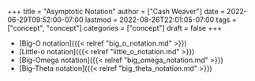 +++
title = "Asymptotic Notation"
author = ["Cash Weaver"]
date = 2022-06-29T09:52:00-07:00
lastmod = 2022-08-26T22:01:05-07:00
tags = ["concept", "concept"]
categories = ["concept"]
draft = false
+++

-   [Big-O notation]({{< relref "big_o_notation.md" >}})
-   [Little-o notation]({{< relref "little_o_notation.md" >}})
-   [Big-Omega notation]({{< relref "big_omega_notation.md" >}})
-   [Big-Theta notation]({{< relref "big_theta_notation.md" >}})
